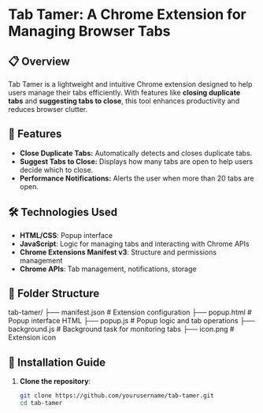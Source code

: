 # Tab Tamer: A Chrome Extension for Managing Browser Tabs

## 📋 Overview  
Tab Tamer is a lightweight and intuitive Chrome extension designed to help users manage their tabs efficiently. With features like **closing duplicate tabs** and **suggesting tabs to close**, this tool enhances productivity and reduces browser clutter.

## 🚀 Features  
- **Close Duplicate Tabs:** Automatically detects and closes duplicate tabs.  
- **Suggest Tabs to Close:** Displays how many tabs are open to help users decide which to close.  
- **Performance Notifications:** Alerts the user when more than 20 tabs are open.

## 🛠️ Technologies Used  
- **HTML/CSS**: Popup interface  
- **JavaScript**: Logic for managing tabs and interacting with Chrome APIs  
- **Chrome Extensions Manifest v3**: Structure and permissions management  
- **Chrome APIs**: Tab management, notifications, storage  

## 📂 Folder Structure  
tab-tamer/ 
├── manifest.json # Extension configuration 
├── popup.html # Popup interface HTML 
├── popup.js # Popup logic and tab operations 
├── background.js # Background task for monitoring tabs 
├── icon.png # Extension icon


## 🔧 Installation Guide  
1. **Clone the repository**:
   ```bash
   git clone https://github.com/yourusername/tab-tamer.git
   cd tab-tamer

